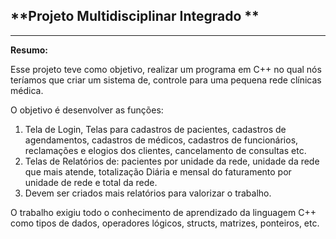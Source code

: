 ## **Projeto Multidisciplinar Integrado **

****

**Resumo:**

Esse projeto teve como objetivo, realizar um programa em C++ no qual nós teríamos que criar um sistema de, controle para uma pequena rede clínicas médica.

O objetivo é desenvolver as funções:

1) Tela de Login, Telas para cadastros de pacientes, cadastros de agendamentos, cadastros de médicos, cadastros de funcionários, reclamações e elogios dos clientes, cancelamento de consultas etc.
2) Telas de Relatórios de: pacientes por unidade da rede, unidade da rede que mais atende, totalização Diária e mensal do faturamento por unidade de rede e total da rede.
3) Devem ser criados mais relatórios para valorizar o trabalho.

O trabalho exigiu todo o conhecimento de aprendizado da linguagem C++ como  tipos de dados, operadores lógicos,  structs, matrizes, ponteiros, etc.

 
